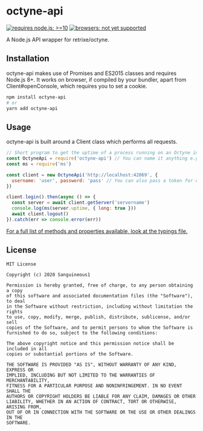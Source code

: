 # octyne-api

[![requires node.js: >=10](https://img.shields.io/badge/requires%20node.js-%3E%3D10-brightgreen?style=flat-square&logo=node.js&logoColor=76D04B)](https://nodejs.org/en/download) [![browsers: not yet supported](https://img.shields.io/badge/browsers-not%20*yet*%20supported-aqua?style=flat-square&logo=javascript&logoColor=aqua)](https://shields.io/)

A Node.js API wrapper for retrixe/octyne.

## Installation

octyne-api makes use of Promises and ES2015 classes and requires Node.js 8+. It works on browser, if compiled by your bundler, apart from Client#openConsole, which requires you to set a cookie.

```bash
npm install octyne-api
# or
yarn add octyne-api
```

## Usage

octyne-api is built around a Client class which performs all requests.

```js
// Short program to get the uptime of a process running on an Octyne instance.
const OctyneApi = require('octyne-api') // You can name it anything e.g. Client.
const ms = require('ms')

const client = new OctyneApi('http://localhost:42069', {
  username: 'user', password: 'pass' // You can also pass a token for direct usage.
})

client.login().then(async () => {
  const server = await client.getServer('servername')
  console.log(ms(server.uptime, { long: true }))
  await client.logout()
}).catch(err => console.error(err))

```

[For a full list of methods and properties available, look at the typings file.](https://github.com/Sanguineous1/octyne-api/blob/master/index.d.ts)

## License

```
MIT License

Copyright (c) 2020 Sanguineous1

Permission is hereby granted, free of charge, to any person obtaining a copy
of this software and associated documentation files (the "Software"), to deal
in the Software without restriction, including without limitation the rights
to use, copy, modify, merge, publish, distribute, sublicense, and/or sell
copies of the Software, and to permit persons to whom the Software is
furnished to do so, subject to the following conditions:

The above copyright notice and this permission notice shall be included in all
copies or substantial portions of the Software.

THE SOFTWARE IS PROVIDED "AS IS", WITHOUT WARRANTY OF ANY KIND, EXPRESS OR
IMPLIED, INCLUDING BUT NOT LIMITED TO THE WARRANTIES OF MERCHANTABILITY,
FITNESS FOR A PARTICULAR PURPOSE AND NONINFRINGEMENT. IN NO EVENT SHALL THE
AUTHORS OR COPYRIGHT HOLDERS BE LIABLE FOR ANY CLAIM, DAMAGES OR OTHER
LIABILITY, WHETHER IN AN ACTION OF CONTRACT, TORT OR OTHERWISE, ARISING FROM,
OUT OF OR IN CONNECTION WITH THE SOFTWARE OR THE USE OR OTHER DEALINGS IN THE
SOFTWARE.
```
